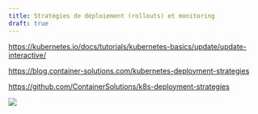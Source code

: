 ```yaml
---
title: Stratégies de déploiement (rollouts) et monitoring 
draft: true
---
```


https://kubernetes.io/docs/tutorials/kubernetes-basics/update/update-interactive/

https://blog.container-solutions.com/kubernetes-deployment-strategies

https://github.com/ContainerSolutions/k8s-deployment-strategies

![](../../images/prometheus/overview.jpg)